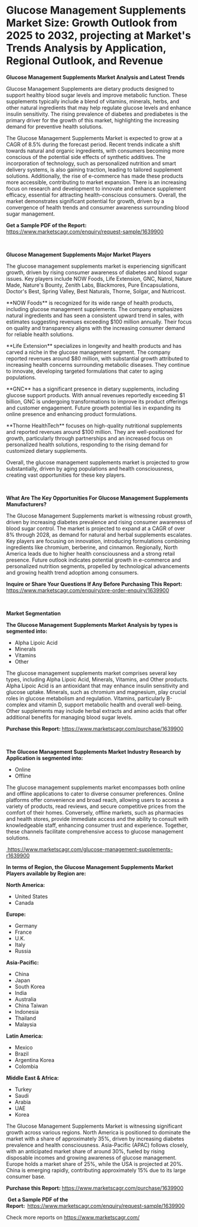 <p><h1>Glucose Management Supplements Market Size: Growth Outlook from 2025 to 2032, projecting at Market's Trends Analysis by Application, Regional Outlook, and Revenue</h1></p><p><strong>Glucose Management Supplements Market Analysis and Latest Trends</strong></p>
<p><p>Glucose Management Supplements are dietary products designed to support healthy blood sugar levels and improve metabolic function. These supplements typically include a blend of vitamins, minerals, herbs, and other natural ingredients that may help regulate glucose levels and enhance insulin sensitivity. The rising prevalence of diabetes and prediabetes is the primary driver for the growth of this market, highlighting the increasing demand for preventive health solutions.</p><p>The Glucose Management Supplements Market is expected to grow at a CAGR of 8.5% during the forecast period. Recent trends indicate a shift towards natural and organic ingredients, with consumers becoming more conscious of the potential side effects of synthetic additives. The incorporation of technology, such as personalized nutrition and smart delivery systems, is also gaining traction, leading to tailored supplement solutions. Additionally, the rise of e-commerce has made these products more accessible, contributing to market expansion. There is an increasing focus on research and development to innovate and enhance supplement efficacy, essential for attracting health-conscious consumers. Overall, the market demonstrates significant potential for growth, driven by a convergence of health trends and consumer awareness surrounding blood sugar management.</p></p>
<p><strong>Get a Sample PDF of the Report:&nbsp;</strong> <a href="https://www.marketscagr.com/enquiry/request-sample/1639900?utm_campaign=1889&utm_medium=2&utm_source=Github&utm_content=ia&utm_term=06022025&utm_id=glucose-management-supplements">https://www.marketscagr.com/enquiry/request-sample/1639900</a></p>
<p>&nbsp;</p>
<p><strong>Glucose Management Supplements Major Market Players</strong></p>
<p><p>The glucose management supplements market is experiencing significant growth, driven by rising consumer awareness of diabetes and blood sugar issues. Key players include NOW Foods, Life Extension, GNC, Natrol, Nature Made, Nature's Bounty, Zenith Labs, Blackmores, Pure Encapsulations, Doctor's Best, Spring Valley, Best Naturals, Thorne, Solgar, and Nutricost.</p><p>**NOW Foods** is recognized for its wide range of health products, including glucose management supplements. The company emphasizes natural ingredients and has seen a consistent upward trend in sales, with estimates suggesting revenues exceeding $100 million annually. Their focus on quality and transparency aligns with the increasing consumer demand for reliable health solutions.</p><p>**Life Extension** specializes in longevity and health products and has carved a niche in the glucose management segment. The company reported revenues around $80 million, with substantial growth attributed to increasing health concerns surrounding metabolic diseases. They continue to innovate, developing targeted formulations that cater to aging populations.</p><p>**GNC** has a significant presence in dietary supplements, including glucose support products. With annual revenues reportedly exceeding $1 billion, GNC is undergoing transformations to improve its product offerings and customer engagement. Future growth potential lies in expanding its online presence and enhancing product formulations.</p><p>**Thorne HealthTech** focuses on high-quality nutritional supplements and reported revenues around $100 million. They are well-positioned for growth, particularly through partnerships and an increased focus on personalized health solutions, responding to the rising demand for customized dietary supplements.</p><p>Overall, the glucose management supplements market is projected to grow substantially, driven by aging populations and health consciousness, creating vast opportunities for these key players.</p></p>
<p>&nbsp;</p>
<p><strong>What Are The Key Opportunities For Glucose Management Supplements Manufacturers?</strong></p>
<p><p>The Glucose Management Supplements market is witnessing robust growth, driven by increasing diabetes prevalence and rising consumer awareness of blood sugar control. The market is projected to expand at a CAGR of over 8% through 2028, as demand for natural and herbal supplements escalates. Key players are focusing on innovation, introducing formulations combining ingredients like chromium, berberine, and cinnamon. Regionally, North America leads due to higher health consciousness and a strong retail presence. Future outlook indicates potential growth in e-commerce and personalized nutrition segments, propelled by technological advancements and growing health trend adoption among consumers.</p></p>
<p><strong>Inquire or Share Your Questions If Any Before Purchasing This Report:</strong> <a href="https://www.marketscagr.com/enquiry/pre-order-enquiry/1639900?utm_campaign=1889&utm_medium=2&utm_source=Github&utm_content=ia&utm_term=06022025&utm_id=glucose-management-supplements">https://www.marketscagr.com/enquiry/pre-order-enquiry/1639900</a></p>
<p>&nbsp;</p>
<p><strong>Market Segmentation</strong></p>
<p><strong>The Glucose Management Supplements Market Analysis by types is segmented into:</strong></p>
<p><ul><li>Alpha Lipoic Acid</li><li>Minerals</li><li>Vitamins</li><li>Other</li></ul></p>
<p><p>The glucose management supplements market comprises several key types, including Alpha Lipoic Acid, Minerals, Vitamins, and Other products. Alpha Lipoic Acid is an antioxidant that may enhance insulin sensitivity and glucose uptake. Minerals, such as chromium and magnesium, play crucial roles in glucose metabolism and regulation. Vitamins, particularly B-complex and vitamin D, support metabolic health and overall well-being. Other supplements may include herbal extracts and amino acids that offer additional benefits for managing blood sugar levels.</p></p>
<p><strong>Purchase this Report:&nbsp;</strong><a href="https://www.marketscagr.com/purchase/1639900?utm_campaign=1889&utm_medium=2&utm_source=Github&utm_content=ia&utm_term=06022025&utm_id=glucose-management-supplements">https://www.marketscagr.com/purchase/1639900</a></p>
<p>&nbsp;</p>
<p><strong>The Glucose Management Supplements Market Industry Research by Application is segmented into:</strong></p>
<p><ul><li>Online</li><li>Offline</li></ul></p>
<p><p>The glucose management supplements market encompasses both online and offline applications to cater to diverse consumer preferences. Online platforms offer convenience and broad reach, allowing users to access a variety of products, read reviews, and secure competitive prices from the comfort of their homes. Conversely, offline markets, such as pharmacies and health stores, provide immediate access and the ability to consult with knowledgeable staff, enhancing consumer trust and experience. Together, these channels facilitate comprehensive access to glucose management solutions.</p></p>
<p><a href="https://www.marketscagr.com/glucose-management-supplements-r1639900?utm_campaign=1889&utm_medium=2&utm_source=Github&utm_content=ia&utm_term=06022025&utm_id=glucose-management-supplements">&nbsp;https://www.marketscagr.com/glucose-management-supplements-r1639900</a></p>
<p><strong>In terms of Region, the Glucose Management Supplements Market Players available by Region are:</strong></p>
<p>
    <p> <strong> North America: </strong>
        <ul>
            <li>United States</li>
            <li>Canada</li>
        </ul>
        </p> 
    <p> <strong> Europe: </strong>
        <ul>
            <li>Germany</li>
            <li>France</li>
            <li>U.K.</li>
            <li>Italy</li>
            <li>Russia</li>
        </ul>
        </p> 
    <p> <strong> Asia-Pacific: </strong>
        <ul>
            <li>China</li>
            <li>Japan</li>
            <li>South Korea</li>
            <li>India</li>
            <li>Australia</li>
            <li>China Taiwan</li>
            <li>Indonesia</li>
            <li>Thailand</li>
            <li>Malaysia</li>
        </ul>
        </p> 
    <p> <strong> Latin America: </strong>
        <ul>
            <li>Mexico</li>
            <li>Brazil</li>
            <li>Argentina Korea</li>
            <li>Colombia</li>
        </ul>
        </p> 
    <p> <strong> Middle East & Africa: </strong>
        <ul>
            <li>Turkey</li>
            <li>Saudi</li>
            <li>Arabia</li>
            <li>UAE</li>
            <li>Korea</li>
        </ul>
    </p>
    </p>
<p><p>The Glucose Management Supplements Market is witnessing significant growth across various regions. North America is positioned to dominate the market with a share of approximately 35%, driven by increasing diabetes prevalence and health consciousness. Asia-Pacific (APAC) follows closely, with an anticipated market share of around 30%, fueled by rising disposable incomes and growing awareness of glucose management. Europe holds a market share of 25%, while the USA is projected at 20%. China is emerging rapidly, contributing approximately 15% due to its large consumer base.</p></p>
<p><strong>Purchase this Report: </strong><a href="https://www.marketscagr.com/purchase/1639900?utm_campaign=1889&utm_medium=2&utm_source=Github&utm_content=ia&utm_term=06022025&utm_id=glucose-management-supplements">https://www.marketscagr.com/purchase/1639900</a></p>
<p>&nbsp;<strong>Get a Sample PDF of the Report:&nbsp;&nbsp;</strong><a href="https://www.marketscagr.com/enquiry/request-sample/1639900?utm_campaign=1889&utm_medium=2&utm_source=Github&utm_content=ia&utm_term=06022025&utm_id=glucose-management-supplements">https://www.marketscagr.com/enquiry/request-sample/1639900</a></p>
<p><strong></strong></p>
<p>Check more reports on <a href="https://www.marketscagr.com/?utm_campaign=1889&utm_medium=2&utm_source=Github&utm_content=ia&utm_term=06022025&utm_id=glucose-management-supplements">https://www.marketscagr.com/</a></p>
